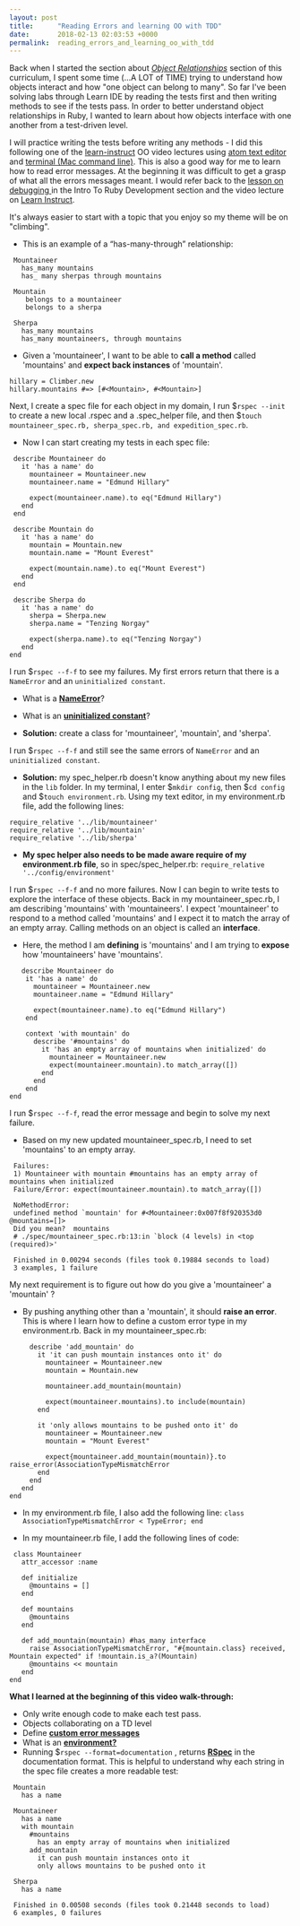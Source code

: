 ```yaml
---
layout: post
title:      "Reading Errors and learning OO with TDD"
date:       2018-02-13 02:03:53 +0000
permalink:  reading_errors_and_learning_oo_with_tdd
---
```



Back when I started the section about *[Object Relationships](https://learn.co/tracks/full-stack-web-development-v4/object-oriented-ruby/object-relationships/intro-to-object-relationships)* section of this curriculum, I spent some time  (...A LOT of TIME) trying to understand how objects interact and how "one object can belong to many".  So far I've been solving labs through Learn IDE  by reading the tests first and then writing methods to see if the tests pass. In order to better understand object relationships in Ruby, I wanted to learn about how objects interface with one another from a test-driven level.  

I will practice writing the tests before writing any methods - I did this following one of the [learn-instruct](http://instruction.learn.co/student/home) OO video lectures using [atom text editor](https://atom.io/) and [terminal (Mac command line)](https://www.davidbaumgold.com/tutorials/command-line/). This is also a good way for me to learn how to read error messages. At the beginning it was difficult to get a grasp of what all the errors messages meant. I would refer back to the [lesson on debugging ](https://learn.co/tracks/full-stack-web-development-v4/intro-to-ruby-development/debugging/reading-error-messages)in the Intro To Ruby Development section and the video lecture on [Learn Instruct](http://instruction.learn.co/student/video_lectures#/179).

It's always easier to start with a topic that you enjoy so my theme will be on "climbing". 
* This is an example of a “has-many-through” relationship:
```
 Mountaineer
   has_many mountains
   has_ many sherpas through mountains

 Mountain
    belongs to a mountaineer
    belongs to a sherpa

 Sherpa
   has_many mountains
   has_many mountaineers, through mountains
```



* Given a 'mountaineer', I want to be able to **call a method** called 'mountains' and **expect back instances** of 'mountain'. 
```
hillary = Climber.new
hillary.mountains #=> [#<Mountain>, #<Mountain>] 
```

Next, I create a spec file for each object in my domain, I run $`rspec --init` to create a new local .rspec and a .spec_helper file, and then $`touch mountaineer_spec.rb, sherpa_spec.rb, and expedition_spec.rb`.  

* Now I can start creating my tests in each spec file:
```
 describe Mountaineer do
   it 'has a name' do
     mountaineer = Mountaineer.new
     mountaineer.name = "Edmund Hillary" 

     expect(mountaineer.name).to eq("Edmund Hillary") 
   end
 end
```
```
 describe Mountain do
   it 'has a name' do
     mountain = Mountain.new
     mountain.name = "Mount Everest" 

     expect(mountain.name).to eq("Mount Everest") 
   end
 end
```
```
 describe Sherpa do
   it 'has a name' do
     sherpa = Sherpa.new
     sherpa.name = "Tenzing Norgay"

     expect(sherpa.name).to eq("Tenzing Norgay")
   end
end
```



I run $`rspec --f-f` to see my failures. My first errors return that there is a `NameError` and an `uninitialized constant`. 

* What is a **[NameError](http://ruby-doc.org/core-2.3.0/NameError.html)**?

* What is an **[uninitialized constant](https://www.thoughtco.com/nameerror-uninitialized-2907928)**?

* **Solution:**  create a class  for 'mountaineer', 'mountain', and 'sherpa'. 

I run $`rspec --f-f` and still see the same errors of `NameError` and an `uninitialized constant`. 

* **Solution:** my spec_helper.rb doesn't know anything about my new files in the `lib` folder. In my terminal, I enter $`mkdir config`, then $`cd config` and $`touch environment.rb`. Using my text editor, in my environment.rb file, add the following lines: 
```
require_relative '../lib/mountaineer'
require_relative '../lib/mountain'
require_relative '../lib/sherpa'
```

* **My spec helper also needs to be made aware require of my environment.rb file**, 
so in spec/spec_helper.rb: `require_relative '../config/environment'`


I run $`rspec --f-f` and no more failures. Now I can  begin to write tests to explore the interface of these objects. Back in my mountaineer_spec.rb,  I am describing 'mountains' with 'mountaineers'.  I expect 'mountaineer' to respond to a method called 'mountains'  and I expect it to match the array of an empty array. Calling methods on an object is called an **interface**.   

* Here, the method I am **defining** is 'mountains' and I am trying to **expose** how 'mountaineers' have 'mountains'. 
```
   describe Mountaineer do
    it 'has a name' do
      mountaineer = Mountaineer.new
      mountaineer.name = "Edmund Hillary"

      expect(mountaineer.name).to eq("Edmund Hillary")
    end

    context 'with mountain' do
      describe '#mountains' do
        it 'has an empty array of mountains when initialized' do
          mountaineer = Mountaineer.new
          expect(mountaineer.mountain).to match_array([])
        end
      end
    end
end
```

I run $`rspec --f-f`, read the error message and begin to solve my next failure. 
* Based on my new updated mountaineer_spec.rb, I need to set 'mountains' to an empty array. 
```
 Failures:
 1) Mountaineer with mountain #mountains has an empty array of mountains when initialized
 Failure/Error: expect(mountaineer.mountain).to match_array([])

 NoMethodError:
 undefined method `mountain' for #<Mountaineer:0x007f8f920353d0 @mountains=[]>
 Did you mean?  mountains
 # ./spec/mountaineer_spec.rb:13:in `block (4 levels) in <top (required)>'

 Finished in 0.00294 seconds (files took 0.19884 seconds to load)
 3 examples, 1 failure
```

My next requirement is to figure out how do you give a 'mountaineer' a 'mountain' ?  

* By pushing anything other than a 'mountain', it should **raise an error**. This is where I learn how to define a custom error type in my environment.rb. Back in my mountaineer_spec.rb:
```
     describe 'add_mountain' do
       it 'it can push mountain instances onto it' do
         mountaineer = Mountaineer.new
         mountain = Mountain.new
 
         mountaineer.add_mountain(mountain)

         expect(mountaineer.mountains).to include(mountain)
       end

       it 'only allows mountains to be pushed onto it' do
         mountaineer = Mountaineer.new
         mountain = "Mount Everest"

         expect{mountaineer.add_mountain(mountain)}.to raise_error(AssociationTypeMismatchError
       end
     end
   end
end
```

* In my environment.rb file, I also add the following line:
`class AssociationTypeMismatchError < TypeError; end`

* In my mountaineer.rb file, I add the following lines of code:
```
 class Mountaineer
   attr_accessor :name

   def initialize
     @mountains = []
   end

   def mountains 
     @mountains
   end
   
   def add_mountain(mountain) #has_many interface
     raise AssociationTypeMismatchError, "#{mountain.class} received, Mountain expected" if !mountain.is_a?(Mountain)
     @mountains << mountain
   end
end
```

**What I learned at the beginning of this video walk-through:**
* Only write enough code to make each test pass.
* Objects collaborating  on a TD level
* Define **[custom error messages ](https://ruby-doc.org/core-2.5.0/Exception.html)**
* What is an **[environment?](http://blog.honeybadger.io/ruby-guide-environment-variables/)**
* Running $`rspec --format=documentation` , returns **[RSpec](http://rspec.info/about/)** in the documentation format. This is helpful to understand why each string in the spec file creates a more readable test:
```
 Mountain
   has a name

 Mountaineer
   has a name
   with mountain
     #mountains
       has an empty array of mountains when initialized
     add_mountain
       it can push mountain instances onto it
       only allows mountains to be pushed onto it

 Sherpa
   has a name

 Finished in 0.00508 seconds (files took 0.21448 seconds to load)
 6 examples, 0 failures
```
